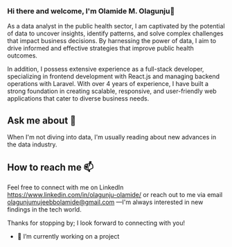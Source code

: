 ### Hi there and welcome, I'm Olamide M. Olagunju👋

As a data analyst in the public health sector, I am captivated by the potential of data to uncover insights, identify patterns, and solve complex challenges that impact business decisions. By harnessing the power of data, I aim to drive informed and effective strategies that improve public health outcomes.

In addition, I possess extensive experience as a full-stack developer, specializing in frontend development with React.js and managing backend operations with Laravel. With over 4 years of experience, I have built a strong foundation in creating scalable, responsive, and user-friendly web applications that cater to diverse business needs.

## Ask me about 💬
When I'm not diving into data, I'm usually reading about new advances in the data industry.

## How to reach me 📫
Feel free to connect with me on LinkedIn https://www.linkedin.com/in/olagunju-olamide/ or reach out to me via email olagunjumujeebbolamide@gmail.com —I'm always interested in new findings in the tech world.

Thanks for stopping by; I look forward to connecting with you!

- 🔭 I’m currently working on a project
